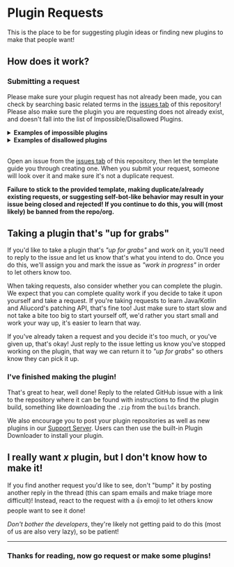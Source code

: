 # Plugin Requests

This is the place to be for suggesting plugin ideas or finding new plugins to make that people want!

## How does it work?

### Submitting a request

Please make sure your plugin request has not already been made, you can check by searching basic related terms in the [issues tab](https://github.com/Aliucord/plugin-requests/issues) of this repository! 
Please also make sure the plugin you are requesting does not already exist, and doesn't fall into the list of Impossible/Disallowed Plugins. 

<details>
<summary><b>Examples of impossible plugins</b></summary>

+ Server side modifications - e.g. enabling "Mobile Push Notifications" on servers discord sees as large
+ Free nitro - all nitro features except for emotes/stickers (use NitroSpoof/FakeStickers, both send image URLs)
+ Custom Rich Presence (or RPC) - this is not possible on mobile versions, use a PC
+ Compatibility layer plugins (e.g. bdcompat) - BetterDiscord, powerCord, and other desktop plugins will need to be ported to Aliucord to work.
+ Reading messages in hidden/private channels
+ Voice and Video modifications - plugins can't do this
+ Logging in as a bot/using a bot token to login
+ See whether someone is appearing offline (invisible) or actually offline

> More examples can be found [here](https://github.com/Aliucord/plugin-requests/issues?q=is%3Aissue+label%3Arejected-not-possible+is%3Aclosed)

</details>
<details>
<summary><b>Examples of disallowed plugins</b></summary>

+ Plugins that break Discord's TOS (besides the client modding part of course)
+ Selfbot behavior: Sending embeds, delete all my messages, AFK messages / auto reply, animated (auto changing) custom status
+ Spamming servers
+ Copying or Transferring servers

> More examples can be found [here](https://github.com/Aliucord/plugin-requests/issues?q=is%3Aissue+is%3Aclosed+label%3Arejected-api-abuse)

</details>
<br>

Open an issue from the [issues tab](https://github.com/Aliucord/plugin-requests/issues) of this repository, then let the template guide you through creating one. When you submit your request, someone will look over it and make sure it's not a duplicate request.

**Failure to stick to the provided template, making duplicate/already existing requests, or suggesting self-bot-like behavior may result in your issue being closed and rejected! If you continue to do this, you will (most likely) be banned from the repo/org.**

## Taking a plugin that's "up for grabs"

If you'd like to take a plugin that's _"up for grabs"_ and work on it, you'll need to reply to the issue and let us know that's what you intend to do. Once you do this, we'll assign you and mark the issue as _"work in progress"_ in order to let others know too.

When taking requests, also consider whether you can complete the plugin. We expect that you can complete quality work if you decide to take it upon yourself and take a request. If you're taking requests to learn Java/Kotlin and Aliucord's patching API, that's fine too! Just make sure to start slow and not take a bite too big to start yourself off, we'd rather you start small and work your way up, it's easier to learn that way.

If you've already taken a request and you decide it's too much, or you've given up, that's okay! Just reply to the issue letting us know you've stopped working on the plugin, that way we can return it to _"up for grabs_" so others know they can pick it up.

### I've finished making the plugin!

That's great to hear, well done! Reply to the related GitHub issue with a link to the repository where it can be found with instructions to find the plugin build, something like downloading the `.zip` from the `builds` branch. 

We also encourage you to post your plugin repositories as well as new plugins in our [Support Server](https://discord.gg/EsNDvBaHVU). Users can then use the built-in Plugin Downloader to install your plugin.


## I really want _x_ plugin, but I don't know how to make it!

If you find another request you'd like to see, don't "bump" it by posting another reply in the thread (this can spam emails and make triage more difficult)! Instead, react to the request with a 👍 emoji to let others know people want to see it done! 

*Don't bother the developers*, they're likely not getting paid to do this (most of us are also very lazy), so be patient!

---

### Thanks for reading, now go request or make some plugins!

